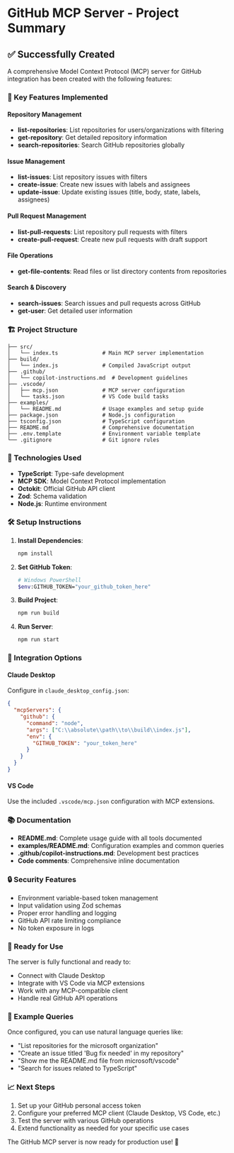 # GitHub MCP Server - Project Summary

## ✅ Successfully Created

A comprehensive Model Context Protocol (MCP) server for GitHub integration has been created with the following features:

### 🚀 Key Features Implemented

#### Repository Management
- **list-repositories**: List repositories for users/organizations with filtering
- **get-repository**: Get detailed repository information
- **search-repositories**: Search GitHub repositories globally

#### Issue Management
- **list-issues**: List repository issues with filters
- **create-issue**: Create new issues with labels and assignees
- **update-issue**: Update existing issues (title, body, state, labels, assignees)

#### Pull Request Management  
- **list-pull-requests**: List repository pull requests with filters
- **create-pull-request**: Create new pull requests with draft support

#### File Operations
- **get-file-contents**: Read files or list directory contents from repositories

#### Search & Discovery
- **search-issues**: Search issues and pull requests across GitHub
- **get-user**: Get detailed user information

### 🏗️ Project Structure

```
├── src/
│   └── index.ts              # Main MCP server implementation
├── build/
│   └── index.js              # Compiled JavaScript output
├── .github/
│   └── copilot-instructions.md  # Development guidelines
├── .vscode/
│   ├── mcp.json              # MCP server configuration
│   └── tasks.json            # VS Code build tasks
├── examples/
│   └── README.md             # Usage examples and setup guide
├── package.json              # Node.js configuration
├── tsconfig.json             # TypeScript configuration
├── README.md                 # Comprehensive documentation
├── .env.template             # Environment variable template
└── .gitignore                # Git ignore rules
```

### 🔧 Technologies Used

- **TypeScript**: Type-safe development
- **MCP SDK**: Model Context Protocol implementation
- **Octokit**: Official GitHub API client
- **Zod**: Schema validation
- **Node.js**: Runtime environment

### 🛠️ Setup Instructions

1. **Install Dependencies**:
   ```bash
   npm install
   ```

2. **Set GitHub Token**:
   ```bash
   # Windows PowerShell
   $env:GITHUB_TOKEN="your_github_token_here"
   ```

3. **Build Project**:
   ```bash
   npm run build
   ```

4. **Run Server**:
   ```bash
   npm run start
   ```

### 🔗 Integration Options

#### Claude Desktop
Configure in `claude_desktop_config.json`:
```json
{
  "mcpServers": {
    "github": {
      "command": "node",
      "args": ["C:\\absolute\\path\\to\\build\\index.js"],
      "env": {
        "GITHUB_TOKEN": "your_token_here"
      }
    }
  }
}
```

#### VS Code
Use the included `.vscode/mcp.json` configuration with MCP extensions.

### 📚 Documentation

- **README.md**: Complete usage guide with all tools documented
- **examples/README.md**: Configuration examples and common queries
- **.github/copilot-instructions.md**: Development best practices
- **Code comments**: Comprehensive inline documentation

### 🔒 Security Features

- Environment variable-based token management
- Input validation using Zod schemas
- Proper error handling and logging
- GitHub API rate limiting compliance
- No token exposure in logs

### 🎯 Ready for Use

The server is fully functional and ready to:
- Connect with Claude Desktop
- Integrate with VS Code via MCP extensions
- Work with any MCP-compatible client
- Handle real GitHub API operations

### 🚀 Example Queries

Once configured, you can use natural language queries like:
- "List repositories for the microsoft organization"
- "Create an issue titled 'Bug fix needed' in my repository"
- "Show me the README.md file from microsoft/vscode"
- "Search for issues related to TypeScript"

### 📈 Next Steps

1. Set up your GitHub personal access token
2. Configure your preferred MCP client (Claude Desktop, VS Code, etc.)
3. Test the server with various GitHub operations
4. Extend functionality as needed for your specific use cases

The GitHub MCP server is now ready for production use! 🎉
